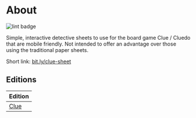 # About

![lint badge](https://img.shields.io/github/actions/workflow/status/LowlyDBA/clue-sheet/super-linter.yml?branch=main)

Simple, interactive detective sheets to use for the board game Clue / Cluedo that are mobile friendly.
Not intended to offer an advantage over those using the traditional paper sheets.

Short link: [bit.ly/clue-sheet](https://bit.ly/clue-sheet)

## Editions

| Edition |
| ------- |
| [Clue](https://luisreyesxv.github.io/clue-sheet/clue) |
